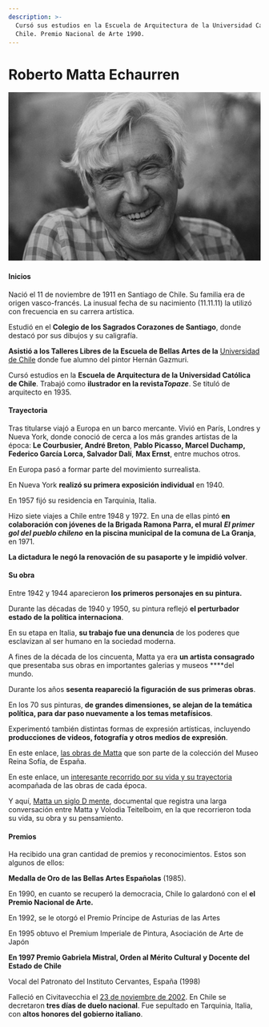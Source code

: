 ```yaml
---
description: >-
  Cursó sus estudios en la Escuela de Arquitectura de la Universidad Católica de
  Chile. Premio Nacional de Arte 1990.
---
```


# Roberto Matta Echaurren

![Roberto Matta Echaurren. Foto: Arslatino.](../../.gitbook/assets/matta.jpg)

#### Inicios

Nació el 11 de noviembre de 1911 en Santiago de Chile. Su familia era de origen vasco-francés. La inusual fecha de su nacimiento \(11.11.11\) la utilizó con frecuencia en su carrera artística.

Estudió en el **Colegio de los Sagrados Corazones de Santiago**, donde destacó por sus dibujos y su caligrafía.

**Asistió a los Talleres Libres de la Escuela de Bellas Artes de la** [Universidad de Chile](http://www.uchile.cl/portal/presentacion/historia/grandes-figuras/premios-nacionales/artes/6614/roberto-matta-echaurren) donde fue alumno del pintor Hernán Gazmuri.

Cursó estudios en la **Escuela de Arquitectura de la Universidad Católica de Chile**. Trabajó como **ilustrador en la revista**_**Topaze**_. Se tituló de arquitecto en 1935.

#### Trayectoria

Tras titularse viajó a Europa en un barco mercante. Vivió en París, Londres y Nueva York, donde conoció de cerca a los más grandes artistas de la época: **Le Courbusier, André Breton**, **Pablo Picasso, Marcel Duchamp, Federico García Lorca, Salvador Dalí**, **Max Ernst**, entre muchos otros.

En Europa pasó a formar parte del movimiento surrealista.

En Nueva York **realizó su primera exposición individual** en 1940.

En 1957 fijó su residencia en Tarquinia, Italia.

Hizo siete viajes a Chile entre 1948 y 1972. En una de ellas pintó **en colaboración con jóvenes de la Brigada Ramona Parra, el mural** _**El primer gol del pueblo chileno**_ **en la piscina municipal de la comuna de La Granja**, en 1971.

**La dictadura le negó la renovación de su pasaporte y le impidió volver**. 

#### Su obra

Entre 1942 y 1944 aparecieron **los primeros personajes en su pintura.** 

Durante las décadas de 1940 y 1950, su pintura reflejó **el perturbador estado de la política internaciona**.

En su etapa en Italia, **su trabajo fue una denuncia** de los poderes que esclavizan al ser humano en la sociedad moderna. 

A fines de la década de los cincuenta, Matta ya era **un artista consagrado** que presentaba sus obras en importantes galerias y museos ****del mundo.

Durante los años **sesenta reapareció la figuración de sus primeras obras**.

En los 70 sus pinturas, **de grandes dimensiones, se alejan de la temática política, para dar paso nuevamente a los temas metafísicos**.

Experimentó también distintas formas de expresión artísticas, incluyendo **producciones de videos, fotografía y otros medios de expresión**.

En este enlace, [las obras de Matta](https://www.museoreinasofia.es/coleccion/autor/matta-echaurren-roberto) que son parte de la colección del Museo Reina Sofía, de España.

En este enlace, un [interesante recorrido por su vida y su trayectoria](https://trianarts.com/roberto-matta-el-ultimo-surrealista/#sthash.VYJrt1dg.dpbs) acompañada de las obras de cada época.

Y aquí, [Matta un siglo D mente](https://www.youtube.com/watch?v=A1y3qK-EzJc), documental que registra una larga conversación entre Matta y Volodia Teitelboim, en la que recorrieron toda su vida, su obra y su pensamiento.

#### Premios

Ha recibido una gran cantidad de premios y reconocimientos. Estos son algunos de ellos:

**Medalla de Oro de las Bellas Artes Españolas** \(1985\).

En 1990, en cuanto se recuperó la democracia, Chile lo galardonó con el **el Premio Nacional de Arte.**

En 1992, se le otorgó el Premio Príncipe de Asturias de las Artes

En 1995 obtuvo el Premium Imperiale de Pintura, Asociación de Arte de Japón

**En 1997 Premio Gabriela Mistral, Orden al Mérito Cultural y Docente del Estado de Chile** 

Vocal del Patronato del Instituto Cervantes, España \(1998\)

Falleció en Civitavecchia el [23 de noviembre de 2002](https://elpais.com/diario/2002/11/25/cultura/1038178801_850215.html). En Chile se decretaron **tres días de duelo nacional**. Fue sepultado en Tarquinia, Italia,  con **altos honores del gobierno italiano**.

